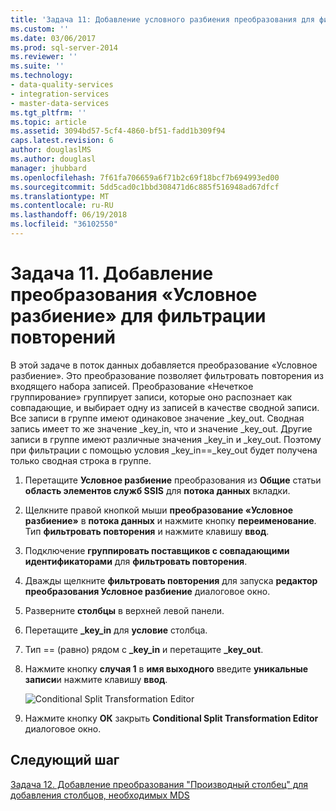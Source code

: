 ```yaml
---
title: 'Задача 11: Добавление условного разбиения преобразования для фильтрации повторений | Документы Microsoft'
ms.custom: ''
ms.date: 03/06/2017
ms.prod: sql-server-2014
ms.reviewer: ''
ms.suite: ''
ms.technology:
- data-quality-services
- integration-services
- master-data-services
ms.tgt_pltfrm: ''
ms.topic: article
ms.assetid: 3094bd57-5cf4-4860-bf51-fadd1b309f94
caps.latest.revision: 6
author: douglaslMS
ms.author: douglasl
manager: jhubbard
ms.openlocfilehash: 7f61fa706659a6f71b2c69f18bcf7b694993ed00
ms.sourcegitcommit: 5dd5cad0c1bbd308471d6c885f516948ad67dfcf
ms.translationtype: MT
ms.contentlocale: ru-RU
ms.lasthandoff: 06/19/2018
ms.locfileid: "36102550"
---
```

# <a name="task-11-adding-conditional-split-transform-to-filter-duplicates"></a>Задача 11. Добавление преобразования «Условное разбиение» для фильтрации повторений
  В этой задаче в поток данных добавляется преобразование «Условное разбиение». Это преобразование позволяет фильтровать повторения из входящего набора записей. Преобразование «Нечеткое группирование» группирует записи, которые оно распознает как совпадающие, и выбирает одну из записей в качестве сводной записи. Все записи в группе имеют одинаковое значение _key_out. Сводная запись имеет то же значение _key_in, что и значение _key_out. Другие записи в группе имеют различные значения _key_in и _key_out. Поэтому при фильтрации с помощью условия _key_in==_key_out будет получена только сводная строка в группе.  
  
1.  Перетащите **Условное разбиение** преобразования из **Общие** статьи **область элементов служб SSIS** для **потока данных** вкладки.  
  
2.  Щелкните правой кнопкой мыши **преобразование «Условное разбиение»** в **потока данных** и нажмите кнопку **переименование**. Тип **фильтровать повторения** и нажмите клавишу **ввод**.  
  
3.  Подключение **группировать поставщиков с совпадающими идентификаторами** для **фильтровать повторения**.  
  
4.  Дважды щелкните **фильтровать повторения** для запуска **редактор преобразования Условное разбиение** диалоговое окно.  
  
5.  Разверните **столбцы** в верхней левой панели.  
  
6.  Перетащите **_key_in** для **условие** столбца.  
  
7.  Тип == (равно) рядом с **_key_in** и перетащите **_key_out**.  
  
8.  Нажмите кнопку **случая 1** в **имя выходного** введите **уникальные записи**и нажмите клавишу **ввод**.  
  
     ![Conditional Split Transformation Editor](../../2014/tutorials/media/et-addingconditionalsplittransformtofilterduplicates.jpg "Conditional Split Transformation Editor")  
  
9. Нажмите кнопку **ОК** закрыть **Conditional Split Transformation Editor** диалоговое окно.  
  
## <a name="next-step"></a>Следующий шаг  
 [Задача 12. Добавление преобразования "Производный столбец" для добавления столбцов, необходимых MDS](../../2014/tutorials/task-12-adding-derived-column-transform-to-add-columns-required-by-mds.md)  
  
  